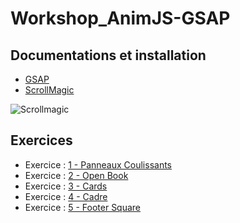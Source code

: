 # Workshop_AnimJS-GSAP

## Documentations et installation
*	[GSAP](https://greensock.com/get-started-js)
*	[ScrollMagic](http://scrollmagic.io/docs/index.html#toc6)

![Scrollmagic](https://tonidano.github.com/Workshop_AnimJS-GSAP/assets/images/scrollmagic.gif)

## Exercices

* Exercice : [1 - Panneaux Coulissants](./Exercice_1)
* Exercice : [2 - Open Book](./Exercice_2)
* Exercice : [3 - Cards](./Exercice_3)
* Exercice : [4 - Cadre](./Exercice_4)
* Exercice : [5 - Footer Square](./Exercice_5)
